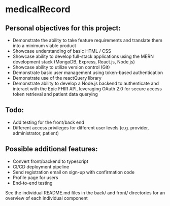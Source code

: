 # medicalRecord

## Personal objectives for this project:

- Demonstrate the ability to take feature requirements and translate them into a minimum viable product
- Showcase understanding of basic HTML / CSS
- Showcase ability to develop full-stack applications using the MERN development stack (MongoDB, Express, React.js, Node.js)
- Showcase ability to utilize version control (Git)
- Demonstrate basic user management using token-based authentication
- Demonstrate use of the reactQuery library
- Demonstrate ability to develop a Node.js backend to authenticate and interact with the Epic FHIR API, leveraging OAuth 2.0 for secure access token retrieval and patient data querying

## Todo:

- Add testing for the front/back end
- Different access privileges for different user levels (e.g. provider, administrator, patient)

## Possible additional features:

- Convert front/backend to typescript
- CI/CD deployment pipeline
- Send registration email on sign-up with confirmation code
- Profile page for users
- End-to-end testing

See the individual README.md files in the back/ and front/ directories for an overview of each individual component
